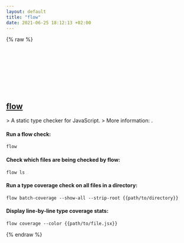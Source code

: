 ```yaml
---
layout: default
title: "flow"
date: 2021-06-25 18:12:13 +02:00
---
```

{% raw %}
<h2 id="flow">
  <a href="/en/common/flow.html">flow</a> <a href="#flow"><svg class="icon">
    <use href="/assets/images/unicode_sprite.svg#link" />
  </svg></a>
</h2>
> A static type checker for JavaScript.
> More information: <https://flow.org>.

#### Run a flow check:
```shell
flow
```
#### Check which files are being checked by flow:
```shell
flow ls
```
#### Run a type coverage check on all files in a directory:
```shell
flow batch-coverage --show-all --strip-root {{path/to/directory}}
```
#### Display line-by-line type coverage stats:
```shell
flow coverage --color {{path/to/file.jsx}}
```
{% endraw %}